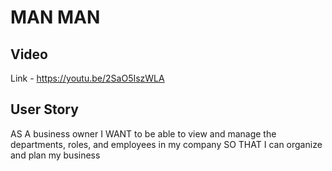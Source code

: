 # MAN MAN

## Video
Link - https://youtu.be/2SaO5IszWLA

## User Story 
AS A business owner
I WANT to be able to view and manage the departments, roles, and employees in my company
SO THAT I can organize and plan my business

